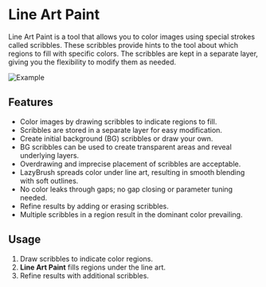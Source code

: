# Line Art Paint

Line Art Paint is a tool that allows you to color images using special strokes called scribbles. These scribbles provide hints to the tool about which regions to fill with specific colors. The scribbles are kept in a separate layer, giving you the flexibility to modify them as needed.

![Example](https://media.giphy.com/media/nnCnFRh2DxCeocNgQr/giphy.gif)

## Features

- Color images by drawing scribbles to indicate regions to fill.
- Scribbles are stored in a separate layer for easy modification.
- Create initial background (BG) scribbles or draw your own.
- BG scribbles can be used to create transparent areas and reveal underlying layers.
- Overdrawing and imprecise placement of scribbles are acceptable.
- LazyBrush spreads color under line art, resulting in smooth blending with soft outlines.
- No color leaks through gaps; no gap closing or parameter tuning needed.
- Refine results by adding or erasing scribbles.
- Multiple scribbles in a region result in the dominant color prevailing.

## Usage

1. Draw scribbles to indicate color regions.
2. **Line Art Paint** fills regions under the line art.
3. Refine results with additional scribbles.
